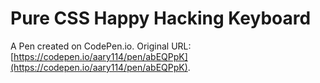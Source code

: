 # Pure CSS Happy Hacking Keyboard

A Pen created on CodePen.io. Original URL: [https://codepen.io/aary114/pen/abEQPpK](https://codepen.io/aary114/pen/abEQPpK).

